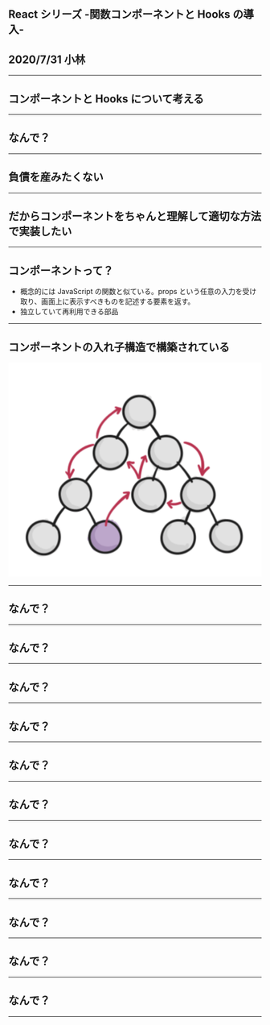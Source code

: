 ## React シリーズ -関数コンポーネントと Hooks の導入-

## 2020/7/31 小林

---

## コンポーネントと Hooks について考える

---

## なんで？

---

## 負債を産みたくない

---

## だからコンポーネントをちゃんと理解して適切な方法で実装したい

---

## コンポーネントって？

- 概念的には JavaScript の関数と似ている。props という任意の入力を受け取り、画面上に表示すべきものを記述する要素を返す。
- 独立していて再利用できる部品

---

## コンポーネントの入れ子構造で構築されている

![alt](assets/images/components.png)

---

## なんで？

---

## なんで？

---

## なんで？

---

## なんで？

---

## なんで？

---

## なんで？

---

## なんで？

---

## なんで？

---

## なんで？

---

## なんで？

---

## なんで？

---
